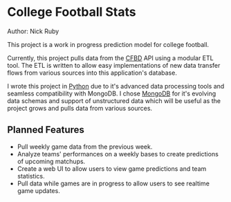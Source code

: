 # College Football Stats

Author: Nick Ruby

This project is a work in progress prediction model for college football.

Currently, this project pulls data from the [CFBD](https://collegefootballdata.com) API using a modular ETL tool. The ETL is written to allow easy implementations of new data transfer flows from various sources into this application's database. 

I wrote this project in [Python](https://www.python.org/) due to it's advanced data processing tools and seamless compatibility with MongoDB. I chose [MongoDB](https://www.mongodb.com/) for it's evolving data schemas and support of unstructured data which will be useful as the project grows and pulls data from various sources.

## Planned Features

- Pull weekly game data from the previous week.
- Analyze teams' performances on a weekly bases to create predictions of upcoming matchups.
- Create a web UI to allow users to view game predictions and team statistics.
- Pull data while games are in progress to allow users to see realtime game updates.